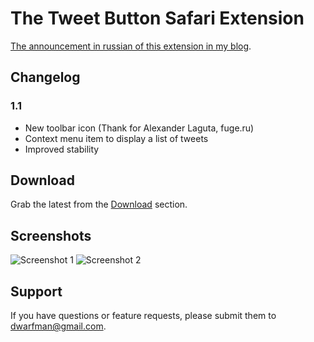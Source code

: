 The Tweet Button Safari Extension
=======================

[The announcement in russian of this extension in my blog](http://bit.ly/aIHnrL).

Changelog
---------

### 1.1

* New toolbar icon (Thank for Alexander Laguta, fuge.ru)
* Context menu item to display a list of tweets
* Improved stability

Download
--------

Grab the latest from the [Download](http://github.com/meritt/tweet-button.safariextension/downloads) section.

Screenshots
-----------

![Screenshot 1](http://meritt.github.com/tweet-button.safariextension/screenshot.png)
![Screenshot 2](http://meritt.github.com/tweet-button.safariextension/screenshot-tweet.png)

Support
-------

If you have questions or feature requests, please submit them to [dwarfman@gmail.com](mailto:dwarfman@gmail.com).